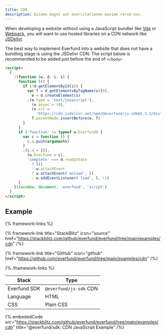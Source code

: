 ```yaml
---
title: CDN
description: Quidem magni aut exercitationem maxime rerum eos.
---
```


When developing a website without using a JavaScript bundler like [Vite](https://vitejs.dev/) or [Webpack](https://webpack.js.org/), you will want to use hosted libraries on a CDN network like [JSDelivr](https://www.jsdelivr.com/).

The best way to implement Everfund into a website that does not have a bundling stage is using the JSDelivr CDN. The script below is recommended to be added just before the end of `</body>`

```html
<script>
  {
    !(function (w, d, i, s) {
      function l() {
        if (!d.getElementById(i)) {
          var f = d.getElementsByTagName(s)[0],
            e = d.createElement(s)
          ;(e.type = 'text/javascript'),
            (e.async = !0),
            (e.src =
              'https://cdn.jsdelivr.net/npm/@everfund/js-sdk@1.3.3/dist/js-sdk.umd.js'),
            f.parentNode.insertBefore(e, f)
        }
      }
      if ('function' != typeof w.Everfund) {
        var c = function () {
          c.q.push(arguments)
        }
        ;(c.q = []),
          (w.Everfund = c),
          'complete' === d.readyState
            ? l()
            : w.attachEvent
            ? w.attachEvent('onload', l)
            : w.addEventListener('load', l, !1)
      }
    })(window, document, 'everfund', 'script')
  }
</script>
```

## Example

{% framework-links %}

{% framework-link title="StackBlitz" icon="source" href="https://stackblitz.com/github/everfund/everfund/tree/main/examples/cdn" /%}

{% framework-link title="GitHub" icon="github" href="https://github.com/everfund/everfund/tree/main/examples/cdn" /%}

{% /framework-links %}

| Stack        | Type                   |
| ------------ | ---------------------- |
| Everfund SDK | `@everfund/js-sdk` CDN |
| Language     | HTML                   |
| CSS          | Plain CSS              |

{% embededCode src="https://stackblitz.com/github/everfund/everfund/tree/main/examples/cdn" title="@everfund/sdk: CDN JavaScript Example" /%}
